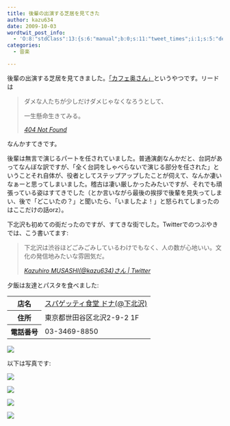 ```yaml
---
title: 後輩の出演する芝居を見てきた
author: kazu634
date: 2009-10-03
wordtwit_post_info:
  - 'O:8:"stdClass":13:{s:6:"manual";b:0;s:11:"tweet_times";i:1;s:5:"delay";i:0;s:7:"enabled";i:1;s:10:"separation";s:2:"60";s:7:"version";s:3:"3.7";s:14:"tweet_template";b:0;s:6:"status";i:2;s:6:"result";a:0:{}s:13:"tweet_counter";i:2;s:13:"tweet_log_ids";a:1:{i:0;i:4807;}s:9:"hash_tags";a:0:{}s:8:"accounts";a:1:{i:0;s:7:"kazu634";}}'
categories:
  - 音楽

---
```

<div class="section">
<p>
    後輩の出演する芝居を見てきました。<a href="http://www.minotakeplan.com/" onclick="__gaTracker('send', 'event', 'outbound-article', 'http://www.minotakeplan.com/', '「カフェ奥さん」');" target="_blank">「カフェ奥さん」</a>というやつです。リードは
</p>
  
<blockquote title="404 Not Found" cite="http://www.minotakeplan.com/10/story.html">
<p>
      ダメな人たちが少しだけダメじゃなくなろうとして、
</p>
    
<p>
</p>
    
<p>
      一生懸命生きてみる。
</p>
    
<p>
<cite><a href="http://www.minotakeplan.com/10/story.html" onclick="__gaTracker('send', 'event', 'outbound-article', 'http://www.minotakeplan.com/10/story.html', '404 Not Found');" target="_blank">404 Not Found</a></cite>
</p>
</blockquote>
  
<p>
    なんかすてきです。
</p>
  
<p>
    後輩は無言で演じるパートを任されていました。普通演劇なんかだと、台詞があってなんぼな訳ですが、「全く台詞をしゃべらないで演じる部分を任された」ということそれ自体が、役者としてステップアップしたことが伺えて、なんか凄いなぁーと思ってしまいました。稽古は凄い厳しかったみたいですが、それでも頑張っている姿はすてきでした（とか言いながら最後の挨拶で後輩を見失ってしまい、後で「どこいたの？」と聞いたら、「いましたよ！」と怒られてしまったのはここだけの話orz）。
</p>
  
<p>
</p>
  
<p>
    下北沢も初めての街だったのですが、すてきな街でした。Twitterでのつぶやきでは、こう書いてます:
</p>
  
<blockquote title="Twitter / ?" cite="http://twitter.com/kazu634">
<p>
      下北沢は渋谷ほどごみごみしているわけでもなく、人の数が心地いい。文化の発信地みたいな雰囲気だ。
</p>
    
<p>
<cite><a href="http://twitter.com/kazu634" onclick="__gaTracker('send', 'event', 'outbound-article', 'http://twitter.com/kazu634', 'Kazuhiro MUSASHI(@kazu634)さん | Twitter');" target="_blank">Kazuhiro MUSASHI(@kazu634)さん | Twitter</a></cite>
</p>
</blockquote>
  
<p>
    夕飯は友達とパスタを食べました:
</p>
  
<table>
<tr>
<th>
        店名
</th>
      
<td>
<a href="http://r.gnavi.co.jp/g135807/?ak=VMPVyGdfIVYCrk8cr02oSYEV7QXvr8jhUTdC%2Ba4dsB8%3D" onclick="__gaTracker('send', 'event', 'outbound-article', 'http://r.gnavi.co.jp/g135807/?ak=VMPVyGdfIVYCrk8cr02oSYEV7QXvr8jhUTdC%2Ba4dsB8%3D', 'スパゲッティ食堂 ドナ(@下北沢)');" target="_blank">スパゲッティ食堂 ドナ(@下北沢)</a>
</td>
</tr>
    
<tr>
<th>
        住所
</th>
      
<td>
        東京都世田谷区北沢2-9-2 1F
</td>
</tr>
    
<tr>
<th>
        電話番号
</th>
      
<td>
        03-3469-8850
</td>
</tr>
</table>
  
<p>
<a href="http://flickr.com/photos/42332031@N02/3977291658/" onclick="__gaTracker('send', 'event', 'outbound-article', 'http://flickr.com/photos/42332031@N02/3977291658/', '');" title="夕飯"><img src="http://farm3.static.flickr.com/2499/3977291658_ff606260a6.jpg" /></a>
</p>
  
<p>
    以下は写真です:
</p>
  
<p>
<a href="http://flickr.com/photos/42332031@N02/3977290184/" onclick="__gaTracker('send', 'event', 'outbound-article', 'http://flickr.com/photos/42332031@N02/3977290184/', '');" title="下北沢"><img src="http://farm3.static.flickr.com/2540/3977290184_749e4e923b.jpg" /></a>
</p>
  
<p>
<a href="http://flickr.com/photos/42332031@N02/3976527917/" onclick="__gaTracker('send', 'event', 'outbound-article', 'http://flickr.com/photos/42332031@N02/3976527917/', '');" title="ハロウィン"><img src="http://farm4.static.flickr.com/3430/3976527917_9aaef1f53e.jpg" /></a>
</p>
  
<p>
<a href="http://flickr.com/photos/42332031@N02/3976528247/" onclick="__gaTracker('send', 'event', 'outbound-article', 'http://flickr.com/photos/42332031@N02/3976528247/', '');" title="たぬき"><img src="http://farm3.static.flickr.com/2558/3976528247_7d88f7f418.jpg" /></a>
</p>
  
<p>
</p>
  
<p>
<a href="http://flickr.com/photos/42332031@N02/3977291276/" onclick="__gaTracker('send', 'event', 'outbound-article', 'http://flickr.com/photos/42332031@N02/3977291276/', '');" title="下北沢"><img src="http://farm3.static.flickr.com/2445/3977291276_d8d485bbd5.jpg" /></a>
</p>
</div>
